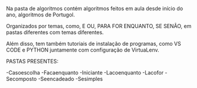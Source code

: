 Na pasta de algoritmos contém algoritmos feitos em aula desde início do ano, algoritmos de Portugol.

Organizados por temas, como, E OU, PARA FOR ENQUANTO, SE SENÂO, em pastas diferentes com temas diferentes.

Além disso, tem também tutoriais de instalação de programas, como VS CODE e PYTHON juntamente com configuração de VirtuaLenv.

PASTAS PRESENTES:

-Casoescolha
-Facaenquanto
-Iniciante
-Lacoenquanto
-Lacofor
-Secomposto
-Seencadeado
-Sesimples